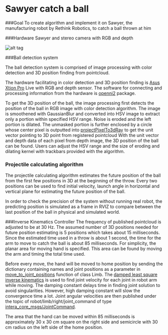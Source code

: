 # Sawyer catch a ball

###Goal
To create algorithm and implement it on Sawyer, the manufacturing robot by Rethink Robotics, to
catch a ball thrown at him

###Hardware
Sawyer and stereo camera with RGB and depth

![alt tag](https://github.com/ctanakul/sawyer-catching-ball/blob/master/etc/pict/readme_pict_1.png)

###Ball detection system

The ball detection system is comprised of image processing with color detection and 3D position
finding from pointcloud.

The hardware facilitating in color detection and 3D position finding is [Asus Xtion Pro](https://www.asus.com/us/3D-Sensor/Xtion_PRO_LIVE/) Live with RGB
and depth sensor. The software for connecting and processing information from the hardware is
[openni2](http://wiki.ros.org/openni2_launch) package.

To get the 3D position of the ball, the image processing first detects the position of the ball in RGB
image with color detection algorithm. The image is smoothened with GaussianBlur and converted into
HSV image to extract only a portion within specified HSV range. Noise is eroded and the left portion
is dilated. The unmasked portion is further enclosed by a circle whose center pixel is outputted into
[projectPixelTo3dRay](http://docs.ros.org/api/image_geometry/html/python/#image_geometry.PinholeCameraModel.projectPixelTo3dRay) to get the unit vector pointing to 3D point from registered pointcloud With the
unit vector and depth data of each pixel from depth image, the 3D position of the ball can be found.
Users can adjust the HSV range and the size of eroding and dilating kernel with trackbars provided
with the algorithm.

### Projectile calculating algorithm
The projectile calculating algorithm estimates the future position of the ball from the first few
positions in 3D at the beginning of the throw. Every two positions can be used to find initial velocity,
launch angle in horizontal and vertical plane for estimating the future position of the ball.

In order to check the precision of the system without running real robot, the predicting position is
simulated as a frame in RVIZ to compare between the last position of the ball in physical and
simulated world.

###Inverse Kinematics Controller
The frequency of published pointcloud is adjusted to be at 30 Hz. The assumed number of 3D
positions needed for future position estimating is 5 positions which takes about 15 milliseconds. Since
the estimated time used in a throw is about 1 second, the time for the arm to move to catch the ball is
about 85 milliseconds. For simplicity, the planar area for moving hand is specified. This area can be
found by moving the arm and timing the total time used.

Before every move, the hand will be moved to home position by sending the dictionary containing
names and joint positions as a parameter in [move\_to\_joint\_positions](http://api.rethinkrobotics.com/baxter_interface/html/baxter_interface.limb.Limb-class.html) function of class Limb. The
[damped least square inverse kinematics](http://web.cse.ohio-state.edu/~parent/classes/694A/Lectures/Material/IKsurvey.pdf) is used to find joint velocity for each joint in robot arm while
moving. The damping constant delays time in finding joint solution to avoid singularities. However,
high damping constant will slow the convergence time a lot. Joint angular velocities are then
published under the topic of robot/limb/right/joint\_command of type
[intera\_core\_msgs/JointCommand](http://api.rethinkrobotics.com/baxter_core_msgs/html/msg/JointCommand.html).

The area that the hand can be moved within 85 milliseconds is approximately 30 x 30 cm square on
the right side and semicircle with 30 cm radius on the left side of the home position.